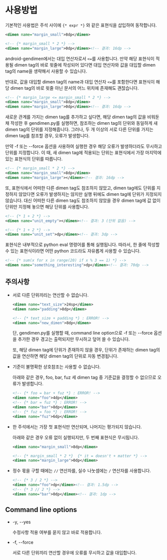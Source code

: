 사용방법
================
기본적인 사용법은 주석 사이에 `{* expr *}` 와 같은 표현식을 삽입하여 동작합니다.

``` xml
<dimen name="margin_small">8dp</dimen>

<!-- {* margin_small * 2 *} -->
<dimen name="margin_large">0dp</dimen><!-- 결과: 16dp -->
```

android-gendimen에서는 대입 연산자로서 `<=`를 사용합니다. 만약 해당 표현식이 적용될
dimen tag의 바로 윗줄에 작성되어 있다면 대입 연산자와 값을 대입할 dimen tag의 name을
생략해서 사용할 수 있습니다.

반대로, 값을 대입할 dimen tag의 name과 대입 연산자 `<=`를 포함한다면 표현식이 해당
dimen tag의 바로 윗줄 아닌 문서의 어느 위치에 존재해도 괜찮습니다.

``` xml
<!-- {* margin_large <= margin_small * 2 *} -->
<dimen name="margin_small">8dp</dimen>
<dimen name="margin_large">0dp</dimen><!-- 결과: 16dp -->
```

새로운 관계를 가지는 dimen tag를 추가하고 싶다면, 해당 dimen tag의 값을 비워둔 채
작성한 후 gendimen.py를 실행하면, 참조하는 dimen tag의 단위와 동일하게 새 dimen tag의
단위를 지정해줍니다. 그러나, 두 개 이상의 서로 다른 단위를 가지는 dimen tag를 참조할
경우, 오류가 발생합니다.

만약 -f 또는 --force 옵션을 사용하여 실행한 경우 해당 오류가 발생하더라도 무시하고 단위를
지정합니다. 이 때, 새 dimen tag에 적용되는 단위는 표현식에서 가장 마지막에 있는 표현식의
단위를 따릅니다.

``` xml
<!-- {* margin_small * 2 *} -->
<dimen name="margin_small">8dp</dimen>
<dimen name="margin_large"></dimen><!-- 결과: 16dp -->
```

또, 표현식에서 어떠한 다른 dimen tag도 참조하지 않았고, dimen tag에도 단위를 지정하지
않았다면 오류가 발생하지는 않지만 실행 뒤에도 dimen tag에 단위가 지정되지 않습니다. 대신
어떠한 다른 dimen tag도 참조하지 않았을 경우 dimen tag에 값 없이 단위만 지정해 놓으면
해당 단위를 사용합니다.

``` xml
<!-- {* 1 + 2 *} -->
<dimen name="unit_empty"></dimen><!-- 결과: 3 (단위 없음) -->

<!-- {* 1 + 2 *} -->
<dimen name="unit_set">dp</dimen><!-- 결과: 3dp -->
```

표현식은 내부적으로 python eval 명령어를 통해 실행됩니다. 따라서, 한 줄에 작성할 수 있는
표현식이라면 어떤 python 코드라도 자유롭게 사용할 수 있습니다.

``` xml
<!-- {* sum(x for x in range(20) if x % 3 == 1) *} -->
<dimen name="something_interesting">dp</dimen><!-- 결과: 70dp -->
```

## 주의사항
* 서로 다른 단위끼리는 연산할 수 없습니다.

	``` xml
	<dimen name="text_size">24sp</dimen>
	<dimen name="padding">8dp</dimen>

	<!-- {* text_size + padding *} : ERROR! -->
	<dimen name="new_dimen">8dp</dimen>
	```
    단, gendimen.py를 실행할 때, command line option으로 -f 또는 --force 옵션을
    추가한 경우 경고는 출력되지만 무시하고 덮어 쓸 수 있습니다.

    또, 해당 dimen tag에 단위가 존재하지 않을 경우, 단위가 존재하는 dimen tag의 값을
    연산하면 해당 dimen tag의 단위로 자동 변경됩니다.

* 기준이 불명확한 상호참조는 사용할 수 없습니다.

    아래와 같은 경우, foo, bar, fuz 세 dimen tag 중 기준값을 결정할 수 없으므로 오류가
    발생합니다.

	``` xml
	<!-- {* foo = bar + fuz *} : ERROR! -->
	<dimen name="foo">4dp</dimen>
	<!-- {* bar = fuz *} : ERROR! -->
	<dimen name="bar">8dp</dimen>
	<!-- {* fuz = foo *} : ERROR! -->
	<dimen name="fuz">6dp</dimen>
	```

* 한 주석에서는 가장 첫 표현식만 연산되며, 나머지는 평가되지 않습니다.

    아래와 같은 경우 오류 없이 실행되지만, 두 번째 표현식은 무시됩니다.

	``` xml
	<dimen name="margin_small">8dp</dimen>

	<!-- {* margin_small * 2 *}  {* it = doesn't + matter *} -->
	<dimen name="margin_large">0dp</dimen>
	```

* 정수 몫을 구할 때에는 `//` 연산자를, 실수 나눗셈에는 `/` 연산자를 사용합니다.

    ``` xml
    <!-- {* 3 / 2 *} -->
	<dimen name="foo">dp</dimen><!-- 결과: 1.5dp -->
	<!-- {* 3 // 2 *} -->
	<dimen name="bar">0dp</dimen><!-- 결과: 1dp -->
	```

## Command line options
* -y, --yes

    수정사항 적용 여부를 묻지 않고 바로 적용합니다.

* -f, --force

    서로 다른 단위끼리 연산할 경우에 오류를 무시하고 값을 대입합니다.
